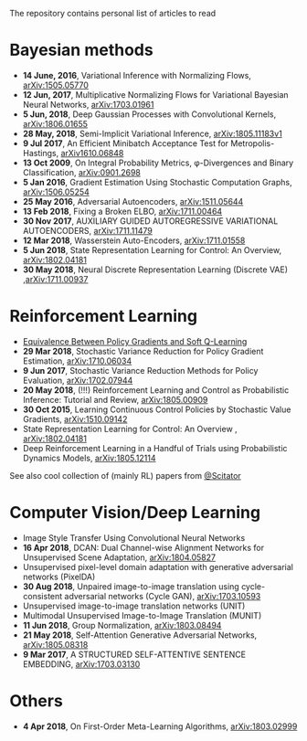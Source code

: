 The repository contains personal list of articles to read

# Bayesian methods
* **14 June, 2016**, Variational Inference with Normalizing Flows, [arXiv:1505.05770](https://arxiv.org/pdf/1505.05770.pdf)
* **12 Jun, 2017**, Multiplicative Normalizing Flows for Variational Bayesian Neural Networks, [arXiv:1703.01961](https://arxiv.org/pdf/1703.01961.pdf)
* **5 Jun, 2018**, Deep Gaussian Processes with Convolutional
Kernels, [arXiv:1806.01655](https://arxiv.org/pdf/1806.01655.pdf)
* **28 May, 2018**, Semi-Implicit Variational Inference, [arXiv:1805.11183v1](https://arxiv.org/pdf/1805.11183v1.pdf)
* **9 Jul 2017**, An Efficient Minibatch Acceptance Test for Metropolis-Hastings, [arXiv1610.06848](https://arxiv.org/pdf/1610.06848.pdf)
* **13 Oct 2009**, On Integral Probability Metrics, φ-Divergences and Binary Classification, [arXiv:0901.2698](https://arxiv.org/pdf/0901.2698.pdf)
* **5 Jan 2016**, Gradient Estimation Using Stochastic Computation Graphs, [arXiv:1506.05254](https://arxiv.org/pdf/1506.05254.pdf)
* **25 May 2016**, Adversarial Autoencoders, [arXiv:1511.05644](https://arxiv.org/pdf/1511.05644.pdf)
* **13 Feb 2018**, Fixing a Broken ELBO, [arXiv:1711.00464](https://arxiv.org/pdf/1711.00464.pdf)
* **30 Nov 2017**, AUXILIARY GUIDED AUTOREGRESSIVE VARIATIONAL
AUTOENCODERS, [arXiv:1711.11479](https://arxiv.org/pdf/1711.11479.pdf)
* **12 Mar 2018**, Wasserstein Auto-Encoders, [arXiv:1711.01558](https://arxiv.org/pdf/1711.01558.pdf)
* **5 Jun 2018**, State Representation Learning for Control: An Overview, [arXiv:1802.04181](https://arxiv.org/pdf/1802.04181.pdf)
* **30 May 2018**, Neural Discrete Representation Learning (Discrete VAE) ,[arXiv:1711.00937](https://arxiv.org/pdf/1711.00937.pdf)



# Reinforcement Learning
* [Equivalence Between Policy Gradients and Soft Q-Learning](https://arxiv.org/pdf/1704.06440.pdf)
* **29 Mar 2018**, Stochastic Variance Reduction for Policy Gradient Estimation, [arXiv:1710.06034](https://arxiv.org/pdf/1710.06034.pdf)
* **9 Jun 2017**, Stochastic Variance Reduction Methods for Policy Evaluation, [arXiv:1702.07944](https://arxiv.org/pdf/1702.07944.pdf)
* **20 May 2018**, (!!!) Reinforcement Learning and Control as Probabilistic
Inference: Tutorial and Review, [arXiv:1805.00909](https://arxiv.org/pdf/1805.00909.pdf)
* **30 Oct 2015**, Learning Continuous Control Policies by
Stochastic Value Gradients, [arXiv:1510.09142](https://arxiv.org/pdf/1510.09142.pdf)
* State Representation Learning for Control: An Overview
, [arXiv:1802.04181](https://arxiv.org/pdf/1802.04181.pdf)
* Deep Reinforcement Learning in a Handful of Trials using Probabilistic Dynamics Models, [arXiv:1805.12114](https://arxiv.org/pdf/1805.12114.pdf)

See also cool collection of (mainly RL) papers from [@Scitator](https://github.com/Scitator/papers)


# Computer Vision/Deep Learning
* Image Style Transfer Using Convolutional Neural Networks
* **16 Apr 2018**, DCAN: Dual Channel-wise Alignment Networks for Unsupervised Scene Adaptation, [arXiv:1804.05827](https://arxiv.org/pdf/1804.05827.pdf)
* Unsupervised pixel-level domain adaptation with generative adversarial networks (PixelDA)
* **30 Aug 2018**, Unpaired image-to-image translation
using cycle-consistent adversarial networks (Cycle GAN), [arXiv:1703.10593](https://arxiv.org/pdf/1703.10593.pdf)
* Unsupervised image-to-image translation networks (UNIT)
* Multimodal Unsupervised Image-to-Image Translation (MUNIT)
* **11 Jun 2018**, Group Normalization, [arXiv:1803.08494](https://arxiv.org/pdf/1803.08494.pdf)
* **21 May 2018**, Self-Attention Generative Adversarial Networks, [arXiv:1805.08318](https://arxiv.org/pdf/1805.08318.pdf)
* **9 Mar 2017**, A STRUCTURED SELF-ATTENTIVE
SENTENCE EMBEDDING, [arXiv:1703.03130](https://arxiv.org/pdf/1703.03130.pdf)

# Others
* **4 Apr 2018**, On First-Order Meta-Learning Algorithms, [arXiv:1803.02999](https://arxiv.org/pdf/1803.02999.pdf)

